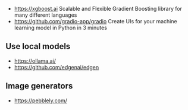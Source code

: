* https://xgboost.ai Scalable and Flexible Gradient Boosting library for many different languages
* https://github.com/gradio-app/gradio Create UIs for your machine learning model in Python in 3 minutes
  
## Use local models
- https://ollama.ai/
- https://github.com/edgenai/edgen

## Image generators
- https://pebblely.com/
